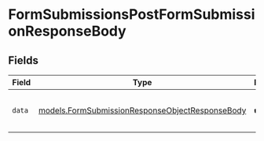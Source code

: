 # FormSubmissionsPostFormSubmissionResponseBody


## Fields

| Field                                                                                                    | Type                                                                                                     | Required                                                                                                 | Description                                                                                              |
| -------------------------------------------------------------------------------------------------------- | -------------------------------------------------------------------------------------------------------- | -------------------------------------------------------------------------------------------------------- | -------------------------------------------------------------------------------------------------------- |
| `data`                                                                                                   | [models.FormSubmissionResponseObjectResponseBody](../models/formsubmissionresponseobjectresponsebody.md) | :heavy_check_mark:                                                                                       | Form Submission response object.                                                                         |